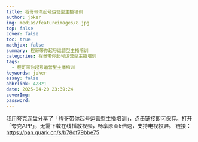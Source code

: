 ```yaml
---
title: 程哥带你起号运营型主播培训
author: joker
img: medias/featureimages/8.jpg
top: false
cover: false
toc: true
mathjax: false
summary: 程哥带你起号运营型主播培训
categories: 程哥带你起号运营型主播培训
tags:
  - 程哥带你起号运营型主播培训
keywords: joker
essay: false
abbrlink: 42821
date: 2025-04-20 23:39:24
coverImg:
password:
---
```


我用夸克网盘分享了「程哥带你起号运营型主播培训」，点击链接即可保存。打开「夸克APP」，无需下载在线播放视频，畅享原画5倍速，支持电视投屏。
链接：https://pan.quark.cn/s/b78df79bbe75
